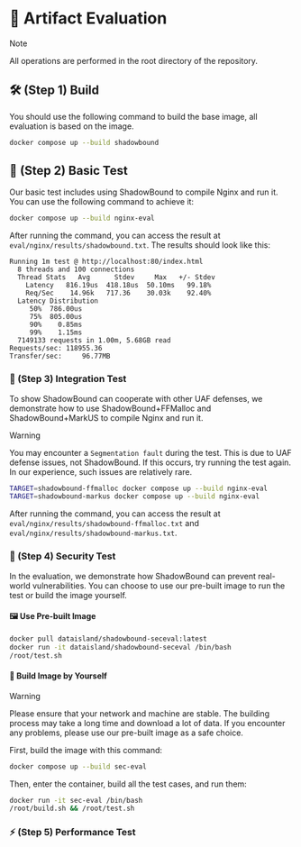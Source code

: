 # 📜 Artifact Evaluation

> [!NOTE]
> All operations are performed in the root directory of the repository.

## 🛠️ (Step 1) Build

You should use the following command to build the base image, all evaluation is based on the image.

```bash
docker compose up --build shadowbound
```

## 🧪 (Step 2) Basic Test

Our basic test includes using ShadowBound to compile Nginx and run it. You can use the following command to achieve it:

```bash
docker compose up --build nginx-eval
```

After running the command, you can access the result at `eval/nginx/results/shadowbound.txt`. The results should look like this:

```
Running 1m test @ http://localhost:80/index.html
  8 threads and 100 connections
  Thread Stats   Avg      Stdev     Max   +/- Stdev
    Latency   816.19us  418.18us  50.10ms   99.18%
    Req/Sec    14.96k   717.36    30.03k    92.40%
  Latency Distribution
     50%  786.00us
     75%  805.00us
     90%    0.85ms
     99%    1.15ms
  7149133 requests in 1.00m, 5.68GB read
Requests/sec: 118955.36
Transfer/sec:     96.77MB
```

### 🔗 (Step 3) Integration Test

To show ShadowBound can cooperate with other UAF defenses, we demonstrate how to use ShadowBound+FFMalloc and ShadowBound+MarkUS to compile Nginx and run it.

> [!WARNING]
> You may encounter a `Segmentation fault` during the test. This is due to UAF defense issues, not ShadowBound. If this occurs, try running the test again. In our experience, such issues are relatively rare.

```bash
TARGET=shadowbound-ffmalloc docker compose up --build nginx-eval
TARGET=shadowbound-markus docker compose up --build nginx-eval
```

After running the command, you can access the result at `eval/nginx/results/shadowbound-ffmalloc.txt` and `eval/nginx/results/shadowbound-markus.txt`.

### 🔐 (Step 4) Security Test

In the evaluation, we demonstrate how ShadowBound can prevent real-world vulnerabilities. You can choose to use our pre-built image to run the test or build the image yourself.

#### 🖼️ Use Pre-built Image

```bash
docker pull dataisland/shadowbound-seceval:latest
docker run -it dataisland/shadowbound-seceval /bin/bash
/root/test.sh
```

#### 🔨 Build Image by Yourself

> [!WARNING]
> Please ensure that your network and machine are stable. The building process may take a long time and download a lot of data. 
> If you encounter any problems, please use our pre-built image as a safe choice.

First, build the image with this command:

```bash
docker compose up --build sec-eval
```

Then, enter the container, build all the test cases, and run them:

```bash
docker run -it sec-eval /bin/bash
/root/build.sh && /root/test.sh
```

### ⚡ (Step 5) Performance Test
